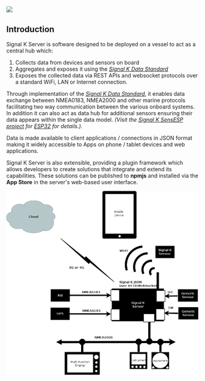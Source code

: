 

<img src="https://user-images.githubusercontent.com/5200296/226164888-d33b2349-e608-4bed-965f-ebe4339b4376.png" width="75" > 

## Introduction

Signal K Server is software designed to be deployed on a vessel to act as a central hub which:
1. Collects data from devices and sensors on board 
1. Aggregates and exposes it using the _[Signal K Data Standard](https://signalk.org/specification/latest/)_
1. Exposes the collected data via REST APIs and websocket protocols over a standard WiFi, LAN or Internet connection.

Through implementation of the _[Signal K Data Standard](https://signalk.org/specification/latest/)_, it enables data exchange between NMEA0183, NMEA2000 and other marine protocols facilitating two way communication between the various onboard systems. In addition it can also act as data hub for additional sensors ensuring their data appears within the single data model. _(Visit the [Signal K SensESP project](https://github.com/SignalK/SensESP) for [ESP32](https://en.wikipedia.org/wiki/ESP32) for details.)._

Data is made available to client applications / connections in JSON format making it widely accessible to Apps on phone / tablet devices and web applications.


Signal K Server is also extensible, providing a plugin framework which allows developers to create solutions that integrate and extend its capabilities. These solutions can be published to **npmjs** and installed via the **App Store** in the server's web-based user interface.

![Server only setup](img/server_only.png)



